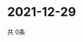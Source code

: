 # 2021-12-29
  共 0条

  <!-- BEGIN -->
  <!-- 最后更新时间Wed Dec 29 2021 19:03:05 GMT+0000 (Coordinated Universal Time) -->
  
  <!-- END -->
  
  